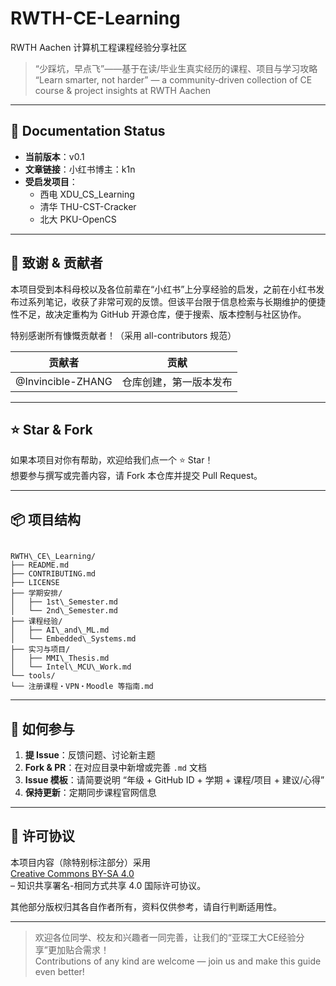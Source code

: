 # RWTH-CE-Learning

RWTH Aachen 计算机工程课程经验分享社区


> “少踩坑，早点飞”——基于在读/毕业生真实经历的课程、项目与学习攻略  
> “Learn smarter, not harder” — a community‐driven collection of CE course & project insights at RWTH Aachen

---

## 📄 Documentation Status

- **当前版本**：v0.1  
- **文章链接**：小红书博主：k1n
- **受启发项目**：  
  - 西电 XDU_CS_Learning  
  - 清华 THU-CST-Cracker  
  - 北大 PKU-OpenCS  

---

## 🙏 致谢 & 贡献者

本项目受到本科母校以及各位前辈在“小红书”上分享经验的启发，之前在小红书发布过系列笔记，收获了非常可观的反馈。但该平台限于信息检索与长期维护的便捷性不足，故决定重构为 GitHub 开源仓库，便于搜索、版本控制与社区协作。

特别感谢所有慷慨贡献者！（采用 all-contributors 规范）  
<!-- ALL-CONTRIBUTORS-LIST: start -->
| 贡献者           | 贡献                                  |
| ---------------- | ------------------------------------- |
| @Invincible-ZHANG      | 仓库创建，第一版本发布                       |

<!-- ALL-CONTRIBUTORS-LIST: end -->

---

## ⭐ Star & Fork

如果本项目对你有帮助，欢迎给我们点一个 ⭐ Star！  
想要参与撰写或完善内容，请 Fork 本仓库并提交 Pull Request。

---

## 📦 项目结构

```

RWTH\_CE\_Learning/
├── README.md
├── CONTRIBUTING.md
├── LICENSE
├── 学期安排/
│   ├── 1st\_Semester.md
│   └── 2nd\_Semester.md
├── 课程经验/
│   ├── AI\_and\_ML.md
│   └── Embedded\_Systems.md
├── 实习与项目/
│   ├── MMI\_Thesis.md
│   └── Intel\_MCU\_Work.md
└── tools/
└── 注册课程・VPN・Moodle 等指南.md

```

---

## 🤝 如何参与

1. **提 Issue**：反馈问题、讨论新主题  
2. **Fork & PR**：在对应目录中新增或完善 `.md` 文档  
3. **Issue 模板**：请简要说明 “年级 + GitHub ID + 学期 + 课程/项目 + 建议/心得”  
4. **保持更新**：定期同步课程官网信息

---

## 📖 许可协议

本项目内容（除特别标注部分）采用  
[Creative Commons BY-SA 4.0](https://creativecommons.org/licenses/by-sa/4.0/deed.zh)  
– 知识共享署名-相同方式共享 4.0 国际许可协议。

其他部分版权归其各自作者所有，资料仅供参考，请自行判断适用性。

---

> 欢迎各位同学、校友和兴趣者一同完善，让我们的“亚琛工大CE经验分享”更加贴合需求！  
> Contributions of any kind are welcome — join us and make this guide even better!
```
